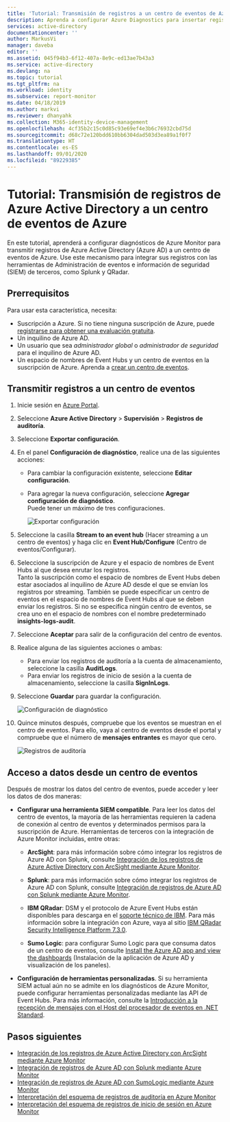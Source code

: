 ```yaml
---
title: 'Tutorial: Transmisión de registros a un centro de eventos de Azure | Microsoft Docs'
description: Aprenda a configurar Azure Diagnostics para insertar registros de Azure Active Directory en un centro de eventos.
services: active-directory
documentationcenter: ''
author: MarkusVi
manager: daveba
editor: ''
ms.assetid: 045f94b3-6f12-407a-8e9c-ed13ae7b43a3
ms.service: active-directory
ms.devlang: na
ms.topic: tutorial
ms.tgt_pltfrm: na
ms.workload: identity
ms.subservice: report-monitor
ms.date: 04/18/2019
ms.author: markvi
ms.reviewer: dhanyahk
ms.collection: M365-identity-device-management
ms.openlocfilehash: 4cf35b2c15c0d85c93e69ef4e3b6c76932cbd75d
ms.sourcegitcommit: d68c72e120bdd610bb6304dad503d3ea89a1f0f7
ms.translationtype: HT
ms.contentlocale: es-ES
ms.lasthandoff: 09/01/2020
ms.locfileid: "89229385"
---
```

# <a name="tutorial-stream-azure-active-directory-logs-to-an-azure-event-hub"></a>Tutorial: Transmisión de registros de Azure Active Directory a un centro de eventos de Azure

En este tutorial, aprenderá a configurar diagnósticos de Azure Monitor para transmitir registros de Azure Active Directory (Azure AD) a un centro de eventos de Azure. Use este mecanismo para integrar sus registros con las herramientas de Administración de eventos e información de seguridad (SIEM) de terceros, como Splunk y QRadar.

## <a name="prerequisites"></a>Prerrequisitos 

Para usar esta característica, necesita:

* Suscripción a Azure. Si no tiene ninguna suscripción de Azure, puede [registrarse para obtener una evaluación gratuita](https://azure.microsoft.com/free/).
* Un inquilino de Azure AD.
* Un usuario que sea *administrador global* o *administrador de seguridad* para el inquilino de Azure AD.
* Un espacio de nombres de Event Hubs y un centro de eventos en la suscripción de Azure. Aprenda a [crear un centro de eventos](../../event-hubs/event-hubs-create.md).

## <a name="stream-logs-to-an-event-hub"></a>Transmitir registros a un centro de eventos

1. Inicie sesión en [Azure Portal](https://portal.azure.com). 

2. Seleccione **Azure Active Directory** > **Supervisión** > **Registros de auditoría**. 

3. Seleccione **Exportar configuración**.  
    
4. En el panel **Configuración de diagnóstico**, realice una de las siguientes acciones:
    * Para cambiar la configuración existente, seleccione **Editar configuración**.
    * Para agregar la nueva configuración, seleccione **Agregar configuración de diagnóstico**.  
      Puede tener un máximo de tres configuraciones.

      ![Exportar configuración](./media/quickstart-azure-monitor-stream-logs-to-event-hub/ExportSettings.png)

5. Seleccione la casilla **Stream to an event hub** (Hacer streaming a un centro de eventos) y haga clic en **Event Hub/Configure** (Centro de eventos/Configurar).

6. Seleccione la suscripción de Azure y el espacio de nombres de Event Hubs al que desea enrutar los registros.  
    Tanto la suscripción como el espacio de nombres de Event Hubs deben estar asociados al inquilino de Azure AD desde el que se envían los registros por streaming. También se puede especificar un centro de eventos en el espacio de nombres de Event Hubs al que se deben enviar los registros. Si no se especifica ningún centro de eventos, se crea uno en el espacio de nombres con el nombre predeterminado **insights-logs-audit**.

7. Seleccione **Aceptar** para salir de la configuración del centro de eventos.

8. Realice alguna de las siguientes acciones o ambas:
    * Para enviar los registros de auditoría a la cuenta de almacenamiento, seleccione la casilla **AuditLogs**. 
    * Para enviar los registros de inicio de sesión a la cuenta de almacenamiento, seleccione la casilla **SignInLogs**.

9. Seleccione **Guardar** para guardar la configuración.

    ![Configuración de diagnóstico](./media/quickstart-azure-monitor-stream-logs-to-event-hub/DiagnosticSettings.png)

10. Quince minutos después, compruebe que los eventos se muestran en el centro de eventos. Para ello, vaya al centro de eventos desde el portal y compruebe que el número de **mensajes entrantes** es mayor que cero. 

    ![Registros de auditoría](./media/quickstart-azure-monitor-stream-logs-to-event-hub/InsightsLogsAudit.png)

## <a name="access-data-from-your-event-hub"></a>Acceso a datos desde un centro de eventos

Después de mostrar los datos del centro de eventos, puede acceder y leer los datos de dos maneras:

* **Configurar una herramienta SIEM compatible**. Para leer los datos del centro de eventos, la mayoría de las herramientas requieren la cadena de conexión al centro de eventos y determinados permisos para la suscripción de Azure. Herramientas de terceros con la integración de Azure Monitor incluidas, entre otras:
    
    * **ArcSight**: para más información sobre cómo integrar los registros de Azure AD con Splunk, consulte [Integración de los registros de Azure Active Directory con ArcSight mediante Azure Monitor](howto-integrate-activity-logs-with-arcsight.md).
    
    * **Splunk**: para más información sobre cómo integrar los registros de Azure AD con Splunk, consulte [Integración de registros de Azure AD con Splunk mediante Azure Monitor](./howto-integrate-activity-logs-with-splunk.md).
    
    * **IBM QRadar**: DSM y el protocolo de Azure Event Hubs están disponibles para descarga en el [soporte técnico de IBM](https://www.ibm.com/support). Para más información sobre la integración con Azure, vaya al sitio [IBM QRadar Security Intelligence Platform 7.3.0](https://www.ibm.com/support/knowledgecenter/SS42VS_DSM/c_dsm_guide_microsoft_azure_overview.html?cp=SS42VS_7.3.0).
    
    * **Sumo Logic**: para configurar Sumo Logic para que consuma datos de un centro de eventos, consulte [Install the Azure AD app and view the dashboards](https://help.sumologic.com/Send-Data/Applications-and-Other-Data-Sources/Azure_Active_Directory/Install_the_Azure_Active_Directory_App_and_View_the_Dashboards) (Instalación de la aplicación de Azure AD y visualización de los paneles). 

* **Configuración de herramientas personalizadas**. Si su herramienta SIEM actual aún no se admite en los diagnósticos de Azure Monitor, puede configurar herramientas personalizadas mediante las API de Event Hubs. Para más información, consulte la [Introducción a la recepción de mensajes con el Host del procesador de eventos en .NET Standard](../../event-hubs/event-hubs-dotnet-standard-getstarted-send.md).


## <a name="next-steps"></a>Pasos siguientes

* [Integración de los registros de Azure Active Directory con ArcSight mediante Azure Monitor](howto-integrate-activity-logs-with-arcsight.md)
* [Integración de registros de Azure AD con Splunk mediante Azure Monitor](./howto-integrate-activity-logs-with-splunk.md)
* [Integración de registros de Azure AD con SumoLogic mediante Azure Monitor](howto-integrate-activity-logs-with-sumologic.md)
* [Interpretación del esquema de registros de auditoría en Azure Monitor](reference-azure-monitor-audit-log-schema.md)
* [Interpretación del esquema de registros de inicio de sesión en Azure Monitor](reference-azure-monitor-sign-ins-log-schema.md)